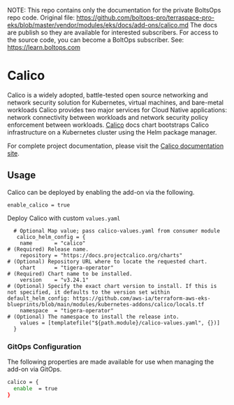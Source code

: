 <!-- note marker start -->
NOTE: This repo contains only the documentation for the private BoltsOps repo code.
Original file: https://github.com/boltops-pro/terraspace-pro-eks/blob/master/vendor/modules/eks/docs/add-ons/calico.md
The docs are publish so they are available for interested subscribers.
For access to the source code, you can become a BoltOps subscriber.
See: https://learn.boltops.com

<!-- note marker end -->

# Calico

Calico is a widely adopted, battle-tested open source networking and network security solution for Kubernetes, virtual machines, and bare-metal workloads
Calico provides two major services for Cloud Native applications: network connectivity between workloads and network security policy enforcement between workloads.
[Calico](https://projectcalico.docs.tigera.io/getting-started/kubernetes/helm#download-the-helm-chart) docs chart bootstraps Calico infrastructure on a Kubernetes cluster using the Helm package manager.

For complete project documentation, please visit the [Calico documentation site](https://docs.tigera.io/calico/next/about/).

## Usage

Calico can be deployed by enabling the add-on via the following.

```hcl
enable_calico = true
```

Deploy Calico with custom `values.yaml`

```hcl
  # Optional Map value; pass calico-values.yaml from consumer module
   calico_helm_config = {
    name       = "calico"                                               # (Required) Release name.
    repository = "https://docs.projectcalico.org/charts"                # (Optional) Repository URL where to locate the requested chart.
    chart      = "tigera-operator"                                      # (Required) Chart name to be installed.
    version    = "v3.24.1"                                              # (Optional) Specify the exact chart version to install. If this is not specified, it defaults to the version set within default_helm_config: https://github.com/aws-ia/terraform-aws-eks-blueprints/blob/main/modules/kubernetes-addons/calico/locals.tf
    namespace  = "tigera-operator"                                      # (Optional) The namespace to install the release into.
    values = [templatefile("${path.module}/calico-values.yaml", {})]
  }
```

### GitOps Configuration

The following properties are made available for use when managing the add-on via GitOps.

```sh
calico = {
  enable  = true
}
```
